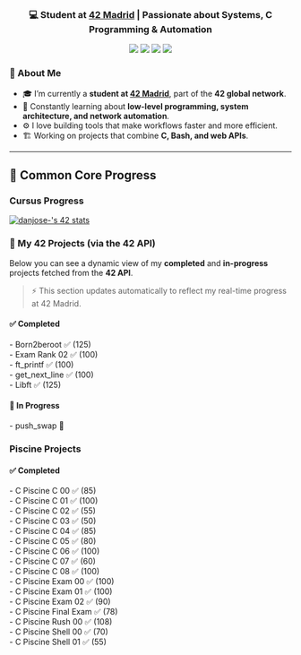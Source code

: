 <h3 align="center">💻 Student at <a href="https://www.42madrid.com/" target="_blank">42 Madrid</a> | Passionate about Systems, C Programming & Automation</h3>
<!-- Badges -->
<p align="center">
  <img src="https://img.shields.io/badge/C%20Language-00599C?style=for-the-badge&logo=c&logoColor=white" />
  <img src="https://img.shields.io/badge/Linux-FCC624?style=for-the-badge&logo=linux&logoColor=black" />
  <img src="https://img.shields.io/badge/Shell_Scripting-121011?style=for-the-badge&logo=gnu-bash&logoColor=white" />
  <img src="https://img.shields.io/badge/42%20Network-000000?style=for-the-badge&logo=42&logoColor=white" />
</p>

### 🚀 About Me

- 🎓 I’m currently a **student at [42 Madrid](https://www.42madrid.com/)**, part of the **42 global network**.  
- 🧠 Constantly learning about **low-level programming, system architecture, and network automation**.  
- ⚙️ I love building tools that make workflows faster and more efficient.  
- 🏗️ Working on projects that combine **C, Bash, and web APIs**.  

---

## 🚀 Common Core Progress

### Cursus Progress

<a href="https://github.com/oakoudad/badge42"><img src="https://badge.mediaplus.ma/colorfulwaves/danjose-?1337Badge=off&UM6P=off" alt="danjose-'s 42 stats" /></a>

### 📂 My 42 Projects (via the 42 API)

Below you can see a dynamic view of my **completed** and **in-progress** projects fetched from the **42 API**.

> ⚡ This section updates automatically to reflect my real-time progress at 42 Madrid.

<!-- CURSUS START -->
<h4>✅ Completed</h4>
<div style='display:flex; flex-direction:column; gap:6px;'>
- Born2beroot ✅ (125)<br>
- Exam Rank 02 ✅ (100)<br>
- ft_printf ✅ (100)<br>
- get_next_line ✅ (100)<br>
- Libft ✅ (125)<br>
</div>
<h4>🚧 In Progress</h4>
<div style='display:flex; flex-direction:column; gap:6px;'>
- push_swap 🚧 <br>
</div>
<!-- CURSUS END -->

### Piscine Projects
<!-- PISCINE START -->
<h4>✅ Completed</h4>
<div style='display:flex; flex-direction:column; gap:6px;'>
- C Piscine C 00 ✅ (85)<br>
- C Piscine C 01 ✅ (100)<br>
- C Piscine C 02 ✅ (55)<br>
- C Piscine C 03 ✅ (50)<br>
- C Piscine C 04 ✅ (85)<br>
- C Piscine C 05 ✅ (80)<br>
- C Piscine C 06 ✅ (100)<br>
- C Piscine C 07 ✅ (60)<br>
- C Piscine C 08 ✅ (100)<br>
- C Piscine Exam 00 ✅ (100)<br>
- C Piscine Exam 01 ✅ (100)<br>
- C Piscine Exam 02 ✅ (90)<br>
- C Piscine Final Exam ✅ (78)<br>
- C Piscine Rush 00 ✅ (108)<br>
- C Piscine Shell 00 ✅ (70)<br>
- C Piscine Shell 01 ✅ (55)<br>
</div>
<!-- PISCINE END -->

